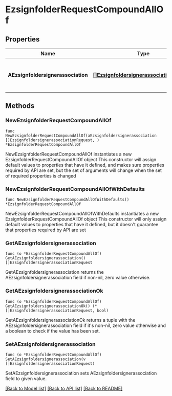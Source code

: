 # EzsignfolderRequestCompoundAllOf

## Properties

Name | Type | Description | Notes
------------ | ------------- | ------------- | -------------
**AEzsignfoldersignerassociation** | [**[]EzsignfoldersignerassociationRequest**](EzsignfoldersignerassociationRequest.md) | An array of signers that will be invited to sign the Ezsigndocuments | 

## Methods

### NewEzsignfolderRequestCompoundAllOf

`func NewEzsignfolderRequestCompoundAllOf(aEzsignfoldersignerassociation []EzsignfoldersignerassociationRequest, ) *EzsignfolderRequestCompoundAllOf`

NewEzsignfolderRequestCompoundAllOf instantiates a new EzsignfolderRequestCompoundAllOf object
This constructor will assign default values to properties that have it defined,
and makes sure properties required by API are set, but the set of arguments
will change when the set of required properties is changed

### NewEzsignfolderRequestCompoundAllOfWithDefaults

`func NewEzsignfolderRequestCompoundAllOfWithDefaults() *EzsignfolderRequestCompoundAllOf`

NewEzsignfolderRequestCompoundAllOfWithDefaults instantiates a new EzsignfolderRequestCompoundAllOf object
This constructor will only assign default values to properties that have it defined,
but it doesn't guarantee that properties required by API are set

### GetAEzsignfoldersignerassociation

`func (o *EzsignfolderRequestCompoundAllOf) GetAEzsignfoldersignerassociation() []EzsignfoldersignerassociationRequest`

GetAEzsignfoldersignerassociation returns the AEzsignfoldersignerassociation field if non-nil, zero value otherwise.

### GetAEzsignfoldersignerassociationOk

`func (o *EzsignfolderRequestCompoundAllOf) GetAEzsignfoldersignerassociationOk() (*[]EzsignfoldersignerassociationRequest, bool)`

GetAEzsignfoldersignerassociationOk returns a tuple with the AEzsignfoldersignerassociation field if it's non-nil, zero value otherwise
and a boolean to check if the value has been set.

### SetAEzsignfoldersignerassociation

`func (o *EzsignfolderRequestCompoundAllOf) SetAEzsignfoldersignerassociation(v []EzsignfoldersignerassociationRequest)`

SetAEzsignfoldersignerassociation sets AEzsignfoldersignerassociation field to given value.



[[Back to Model list]](../README.md#documentation-for-models) [[Back to API list]](../README.md#documentation-for-api-endpoints) [[Back to README]](../README.md)



